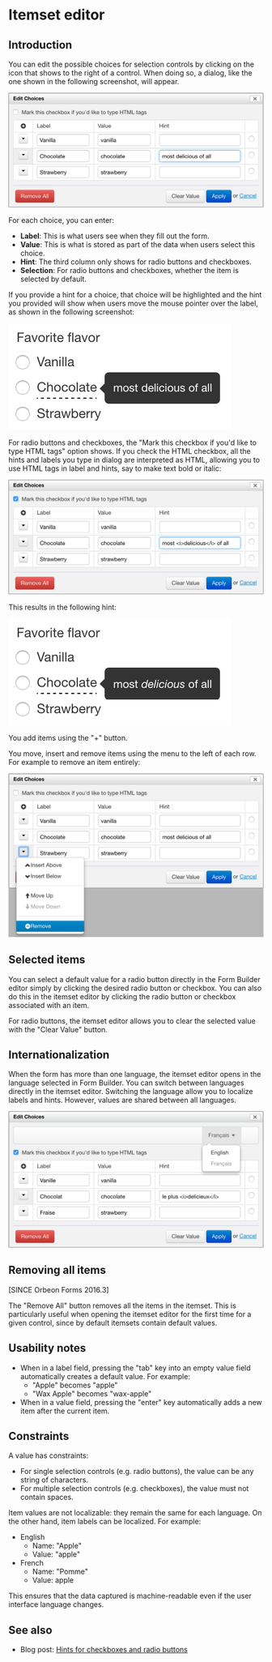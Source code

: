 # Itemset editor



## Introduction

You can edit the possible choices for selection controls by clicking on the icon that shows to the right of a control. When doing so, a dialog, like the one shown in the following screenshot, will appear.

![](images/itemset-editor.png)

For each choice, you can enter:

- __Label__: This is what users see when they fill out the form.
- __Value__: This is what is stored as part of the data when users select this choice.
- __Hint__: The third column only shows for radio buttons and checkboxes.
- __Selection__: For radio buttons and checkboxes, whether the item is selected by default.

If you provide a hint for a choice, that choice will be highlighted and the hint you provided will show when users move the mouse pointer over the label, as shown in the following screenshot:

![](../form-runner/images/itemset-hint.png)

For radio buttons and checkboxes, the "Mark this checkbox if you'd like to type HTML tags" option shows.  If you check the HTML checkbox, all the hints and labels you type in dialog are interpreted as HTML, allowing you to use HTML tags in label and hints, say to make text bold or italic:

![](images/itemset-editor-html.png)

This results in the following hint:

![](../form-runner/images/itemset-hint-html.png)

You add items using the "+" button.

You move, insert and remove items using the menu to the left of each row. For example to remove an item entirely:

![](images/itemset-editor-remove.png)

## Selected items

You can select a default value for a radio button directly in the Form Builder editor simply by clicking the desired radio button or checkbox. You can also do this in the itemset editor by clicking the radio button or checkbox associated with an item.

For radio buttons, the itemset editor allows you to clear the  selected value with the "Clear Value" button.
 
## Internationalization

When the form has more than one language, the itemset editor opens in the language selected in Form Builder. You can switch between languages directly in the itemset editor. Switching the language allow you to localize labels and hints. However, values are shared between all languages. 

![](images/itemset-editor-language.png)

## Removing all items

[SINCE Orbeon Forms 2016.3]

The "Remove All" button removes all the items in the itemset. This is particularly useful when opening the itemset editor for the first time for a given control, since by default itemsets contain default values.

## Usability notes

- When in a label field, pressing the "tab" key into an empty value field automatically creates a default value. For example:
    - "Apple" becomes "apple"
    - "Wax Apple" becomes "wax-apple"
- When in a value field, pressing the "enter" key automatically adds a new item after the current item.

## Constraints

A value has constraints:

- For single selection controls (e.g. radio buttons), the value can be any string of characters.
- For multiple selection controls (e.g. checkboxes), the value must not contain spaces.

Item values are not localizable: they remain the same for each language. On the other hand, item labels can be localized. For example:

- English
    - Name: "Apple"
    - Value: "apple"
- French
    - Name: "Pomme"
    - Value: apple

This ensures that the data captured is machine-readable even if the user interface language changes.

## See also

- Blog post: [Hints for checkboxes and radio buttons](http://blog.orbeon.com/2014/02/hints-for-checkboxes-and-radio-buttons.html)
